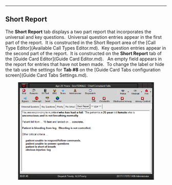   ------------------
  **Short Report**
  ------------------

The **Short Report** tab displays a two part report that incorporates
the universal and key questions.  Universal question entries appear in
the first part of the report.  It is constructed in the Short Report
area of the [Call Type Editor](Available Call Types Editor.md). 
Key question entries appear in the second part of the report.  It is
constructed on the **Short Report** tab of the [Guide Card
Editor](Guide Card Editor.md).   An empty field appears in the
report for entries that have not been made.  To change the label or hide
the tab use the settings for **Tab #8** on the [Guide Card Tabs
configuration screen](Guide Card Tabs Settings.md).

<figure><img src=".gitbook/assets/Short Report_files/image001.png" alt=""><figcaption></figcaption></figure> 
